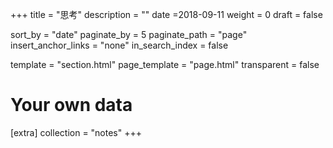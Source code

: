 +++
title = "思考"
description = ""
date =2018-09-11
weight = 0
draft = false

sort_by = "date"
paginate_by = 5
paginate_path = "page"
insert_anchor_links = "none"
in_search_index = false

template = "section.html"
page_template = "page.html"
transparent = false

# Your own data
[extra]
collection = "notes"
+++
